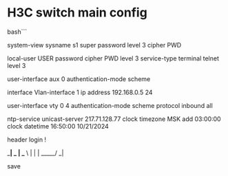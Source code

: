# H3C switch main config

bash```

system-view
sysname s1
super password level 3 cipher PWD

local-user USER
password cipher PWD
level 3
service-type terminal telnet level 3

user-interface aux 0
authentication-mode scheme 

interface Vlan-interface 1
ip address 192.168.0.5 24

user-interface vty 0 4
authentication-mode scheme
protocol inbound all

ntp-service unicast-server 217.71.128.77
clock timezone MSK add 03:00:00
clock datetime 16:50:00 10/21/2024

header login !

   ___| _ |
 \___ \   |
       |  |
 _____/  _|

 save
 ```
